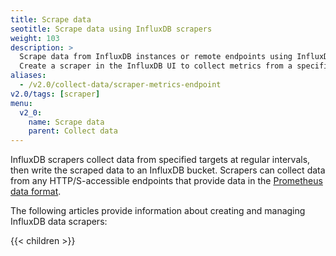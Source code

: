 ```yaml
---
title: Scrape data
seotitle: Scrape data using InfluxDB scrapers
weight: 103
description: >
  Scrape data from InfluxDB instances or remote endpoints using InfluxDB scrapers.
  Create a scraper in the InfluxDB UI to collect metrics from a specified target.
aliases:
  - /v2.0/collect-data/scraper-metrics-endpoint
v2.0/tags: [scraper]
menu:
  v2_0:
    name: Scrape data
    parent: Collect data
---
```


InfluxDB scrapers collect data from specified targets at regular intervals,
then write the scraped data to an InfluxDB bucket.
Scrapers can collect data from any HTTP/S-accessible endpoints that provide data
in the [Prometheus data format](https://prometheus.io/docs/instrumenting/exposition_formats/).

The following articles provide information about creating and managing InfluxDB data scrapers:

{{< children >}}
